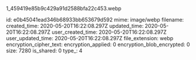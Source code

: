 1_459419e85b9c429a91d2588bfa22c453.webp

id: e0b45041ead346b68933bb653679d592
mime: image/webp
filename: 
created_time: 2020-05-20T16:22:08.297Z
updated_time: 2020-05-20T16:22:08.297Z
user_created_time: 2020-05-20T16:22:08.297Z
user_updated_time: 2020-05-20T16:22:08.297Z
file_extension: webp
encryption_cipher_text: 
encryption_applied: 0
encryption_blob_encrypted: 0
size: 7280
is_shared: 0
type_: 4